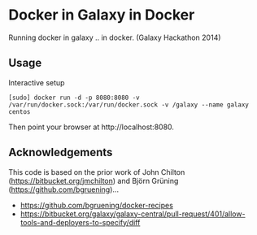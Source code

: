 Docker in Galaxy in Docker
==========================

Running docker in galaxy .. in docker.   (Galaxy Hackathon 2014)

Usage
-----


Interactive setup
```
[sudo] docker run -d -p 8080:8080 -v /var/run/docker.sock:/var/run/docker.sock -v /galaxy --name galaxy centos
```

Then point your browser at http://localhost:8080.


Acknowledgements
----------------
This code is based on the prior work of John Chilton (https://bitbucket.org/jmchilton) and Björn Grüning (https://github.com/bgruening)...

 * https://github.com/bgruening/docker-recipes
 * https://bitbucket.org/galaxy/galaxy-central/pull-request/401/allow-tools-and-deployers-to-specify/diff
